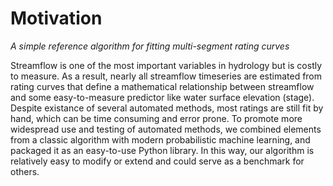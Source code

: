 # Motivation
*A simple reference algorithm for fitting multi-segment rating curves*

Streamflow is one of the most important variables in hydrology but is costly to measure.
As a result, nearly all streamflow timeseries are estimated from rating curves
that define a mathematical relationship between streamflow and some easy-to-measure predictor like water surface elevation (stage).
Despite existance of several automated methods,
most ratings are still fit by hand, which can be time consuming and error prone.
To promote more widespread use and testing of automated methods,
we combined elements from a classic algorithm with modern probabilistic machine learning,
and packaged it as an easy-to-use Python library.
In this way, our algorithm is relatively easy to modify or extend and could serve as a benchmark for others. 

```{tableofcontents}
```
